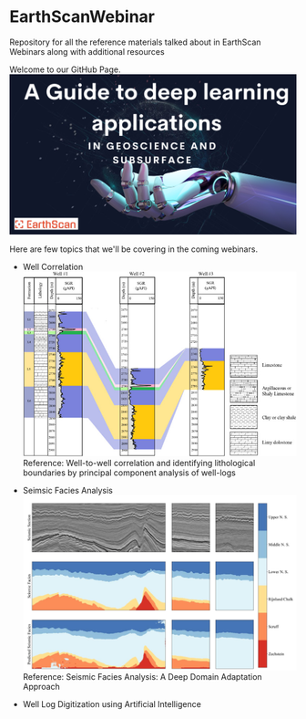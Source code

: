 # EarthScanWebinar
Repository for all the reference materials talked about in EarthScan Webinars along with additional resources

Welcome to our GitHub Page.
![image](asset/intro.png)

Here are few topics that we'll be covering in the coming webinars.

- Well Correlation
![image](asset/w2w.jpg)
Reference: Well-to-well correlation and identifying lithological boundaries by principal component analysis of well-logs

- Seimsic Facies Analysis
![image](asset/facies.png)
Reference: Seismic Facies Analysis: A Deep Domain Adaptation Approach 

- Well Log Digitization using Artificial Intelligence
